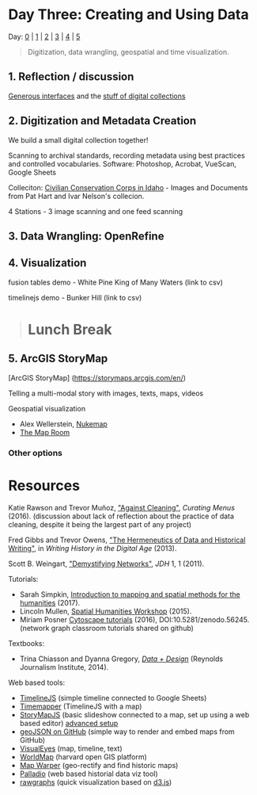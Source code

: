 # Day Three: Creating and Using Data

Day: [0](day-0.md) | [1](day-1.md) | [2](day-2.md) | [3](day-3.md) | [4](day-4.md) | [5](day-5.md)

> Digitization, data wrangling, geospatial and time visualization.

## 1. Reflection / discussion

[Generous interfaces](http://www.digitalhumanities.org/dhq/vol/9/1/000205/000205.html) and the [stuff of digital collections](http://journalofdigitalhumanities.org/1-1/its-all-about-the-stuff-by-tim-sherratt/)

## 2. Digitization and Metadata Creation

We build a small digital collection together!

Scanning to archival standards, recording metadata using best practices and controlled vocabularies.
Software: Photoshop, Acrobat, VueScan, Google Sheets

Colleciton: [Civilian Conservation Corps in Idaho](http://digital.lib.uidaho.edu/cdm/search/collection/cccidaho/cosuppress/) - Images and Documents from Pat Hart and Ivar Nelson's collecion.

4 Stations - 3 image scanning and one feed scanning

## 3. Data Wrangling: OpenRefine

## 4. Visualization

fusion tables demo -  White Pine King of Many Waters (link to csv)

timelinejs demo - Bunker Hill (link to csv)

> # Lunch Break

## 5. ArcGIS StoryMap

[ArcGIS StoryMap] (https://storymaps.arcgis.com/en/)

Telling a multi-modal story with images, texts, maps, videos

Geospatial visualization
- Alex Wellerstein, [Nukemap](http://nuclearsecrecy.com/nukemap/)
- [The Map Room](http://www.lib.uidaho.edu/digital/maps/)

### Other options

# Resources

Katie Rawson and Trevor Muñoz, ["Against Cleaning"](http://curatingmenus.org/articles/against-cleaning/), *Curating Menus* (2016). (discussion about lack of reflection about the practice of data cleaning, despite it being the largest part of any project)

Fred Gibbs and Trevor Owens, ["The Hermeneutics of Data and Historical Writing"](http://quod.lib.umich.edu/d/dh/12230987.0001.001/1:7/--writing-history-in-the-digital-age?g=dculture;rgn=div1;view=fulltext;xc=1#7.3), in *Writing History in the Digital Age* (2013).

Scott B. Weingart, ["Demystifying Networks"](http://journalofdigitalhumanities.org/1-1/demystifying-networks-by-scott-weingart/), *JDH* 1, 1 (2011).

Tutorials:
- Sarah Simpkin, [Introduction to mapping and spatial methods for the humanities](https://ssimpkin.github.io/dhsite2017/) (2017).
- Lincoln Mullen, [Spatial Humanities Workshop](http://lincolnmullen.com/projects/spatial-workshop/) (2015).
- Miriam Posner [Cytoscape tutorials](https://github.com/miriamposner/cytoscape_tutorials) (2016), DOI:10.5281/zenodo.56245. (network graph classroom tutorials shared on github)

Textbooks:
- Trina Chiasson and Dyanna Gregory, [*Data + Design*](https://infoactive.co/data-design) (Reynolds Journalism Institute, 2014).

Web based tools:
- [TimelineJS](https://timeline.knightlab.com/) (simple timeline connected to Google Sheets)
- [Timemapper](http://timemapper.okfnlabs.org/) (TimelineJS with a map)
- [StoryMapJS](https://storymap.knightlab.com/) (basic slideshow connected to a map, set up using a web based editor) [advanced setup](https://storymap.knightlab.com/advanced/)
- [geoJSON on GitHub](https://help.github.com/articles/mapping-geojson-files-on-github/) (simple way to render and embed maps from GitHub)
- [VisualEyes](http://www.viseyes.org/visualeyes/) (map, timeline, text)
- [WorldMap](http://worldmap.harvard.edu/) (harvard open GIS platform)
- [Map Warper](http://mapwarper.net/) (geo-rectify and find historic maps)
- [Palladio](http://hdlab.stanford.edu/palladio/) (web based historial data viz tool)
- [rawgraphs](http://rawgraphs.io/) (quick visualization based on [d3.js](https://d3js.org/))
